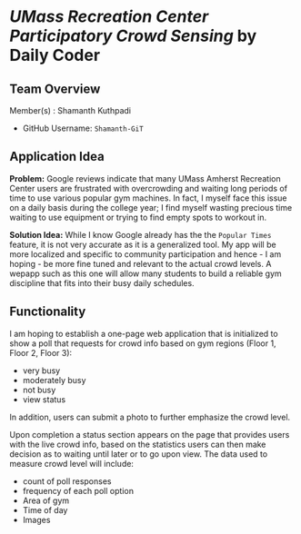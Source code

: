 # *UMass Recreation Center Participatory Crowd Sensing* by Daily Coder

## Team Overview
Member(s) : Shamanth Kuthpadi
- GitHub Username: `Shamanth-GiT`

## Application Idea
**Problem:**
Google reviews indicate that many UMass Amherst Recreation Center users are frustrated with overcrowding and waiting long periods of time to use various popular gym machines. In fact, I myself face this issue on a daily basis during the college year; I find myself wasting precious time waiting to use equipment or trying to find empty spots to workout in.

**Solution Idea:**
While I know Google already has the the `Popular Times` feature, it is not very accurate as it is a generalized tool. My app will be more localized and specific to community participation and hence - I am hoping - be more fine tuned and relevant to the actual crowd levels. A wepapp such as this one will allow many students to build a reliable gym discipline that fits into their busy daily schedules.

## Functionality
I am hoping to establish a one-page web application that is initialized to show a poll that requests for crowd info based on gym regions (Floor 1, Floor 2, Floor 3):
- very busy 
- moderately busy
- not busy
- view status

In addition, users can submit a photo to further emphasize the crowd level.

Upon completion a status section appears on the page that provides users with the live crowd info, based on the statistics users can then make decision as to waiting until later or to go upon view.
The data used to measure crowd level will include:
- count of poll responses
- frequency of each poll option
- Area of gym
- Time of day
- Images



